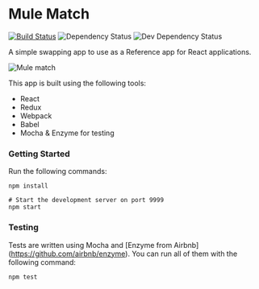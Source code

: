 # Mule Match 
[![Build Status](https://travis-ci.org/mulesoft-labs/mule-match.svg?branch=master)](https://travis-ci.org/mulesoft-labs/mule-match) ![Dependency Status](https://david-dm.org/mulesoft-labs/mule-match.svg) ![Dev Dependency Status](https://david-dm.org/mulesoft-labs/mule-match.svg#info=devDependencies)

A simple swapping app to use as a Reference app for React applications.

![Mule match](app-sample.png)

This app is built using the following tools:

* React
* Redux
* Webpack
* Babel
* Mocha & Enzyme for testing

### Getting Started

Run the following commands:

```
npm install

# Start the development server on port 9999
npm start
```

### Testing

Tests are written using Mocha and [Enzyme from Airbnb] (https://github.com/airbnb/enzyme). You can run all of them with the following command:

```
npm test
```
